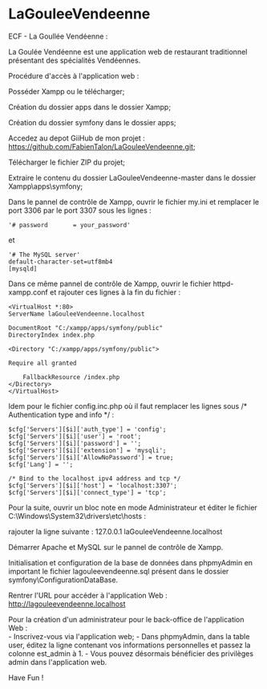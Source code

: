 # LaGouleeVendeenne

ECF - La Goullée Vendéenne :

La Goulée Vendéenne est une application web de restaurant traditionnel présentant des spécialités Vendéennes.

Procédure d'accès à l'application web : 

Posséder Xampp ou le télécharger;

Création du dossier apps dans le dossier Xampp;

Création du dossier symfony dans le dossier apps;

Accedez au depot GiiHub de mon projet : https://github.com/FabienTalon/LaGouleeVendeenne.git;

Télécharger le fichier ZIP du projet;

Extraire le contenu du dossier LaGouleeVendeenne-master dans le dossier Xampp\apps\symfony;

Dans le pannel de contrôle de Xampp, ouvrir le fichier my.ini et remplacer le port 3306 par le port 3307
sous les lignes :

    '# password       = your_password'

et

    '# The MySQL server'
    default-character-set=utf8mb4
    [mysqld]

Dans ce même pannel de contrôle de Xampp, ouvrir le fichier httpd-xampp.conf et rajouter ces lignes à la fin du fichier :

    <VirtualHost *:80>
    ServerName laGouleeVendeenne.localhost

    DocumentRoot "C:/xampp/apps/symfony/public"
    DirectoryIndex index.php

    <Directory "C:/xampp/apps/symfony/public">

    Require all granted

        FallbackResource /index.php
    </Directory>
    </VirtualHost>

Idem pour le fichier config.inc.php où il faut remplacer les lignes sous /* Authentication type and info */ :

    $cfg['Servers'][$i]['auth_type'] = 'config';
    $cfg['Servers'][$i]['user'] = 'root';
    $cfg['Servers'][$i]['password'] = '';
    $cfg['Servers'][$i]['extension'] = 'mysqli';
    $cfg['Servers'][$i]['AllowNoPassword'] = true;
    $cfg['Lang'] = '';

    /* Bind to the localhost ipv4 address and tcp */
    $cfg['Servers'][$i]['host'] = 'localhost:3307';
    $cfg['Servers'][$i]['connect_type'] = 'tcp';

Pour la suite, ouvrir un bloc note en mode Administrateur et éditer le fichier C:\Windows\System32\drivers\etc\hosts :

rajouter la ligne suivante : 127.0.0.1       laGouleeVendeenne.localhost

Démarrer Apache et MySQL sur le pannel de contrôle de Xampp.

Initialisation et configuration de la base de données dans phpmyAdmin en important le fichier lagouleevendeenne.sql 
présent dans le dossier symfony\ConfigurationDataBase.

Rentrer l'URL pour accéder à l'application Web : http://lagouleevendeenne.localhost  

Pour la création d'un administrateur pour le back-office de l'application Web :  
    - Inscrivez-vous via l'application web;
    - Dans phpmyAdmin, dans la table user, éditez la ligne contenant vos informations personnelles et passez la colonne
est_admin à 1.
    - Vous pouvez désormais bénéficier des privilèges admin dans l'application web.

Have Fun !
